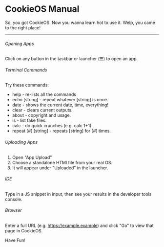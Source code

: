 # CookieOS Manual

So, you got CookieOS. Now you wanna learn hot to use it. Welp, you came to the right place!

---

###### Opening Apps
Click on any button in the taskbar or launcher (☰) to open an app.

###### Terminal Commands
Try these commands:
- help - re-lists all the commands
- echo [string] - repeat whatever [string] is once.
- date - shows the current date, time, everything!
- clear - clears current outputs.
- about - copyright and usage.
- ls - list fake files.
- calc - do quick crunches (e.g. calc 1+1).
- repeat [#] [string] - repeats [string] for [#] times.

###### Uploading Apps
1. Open "App Upload"
2. Choose a standalone HTMl file from your real OS.
3. It will appear under "Uploaded" in the launcher.

###### IDE
Type in a JS snippet in input, then see your results in the developer tools console.

###### Browser
Enter a full URL (e.g. https://example.example) and click "Go" to view that page in CookieOS.

Have Fun!
